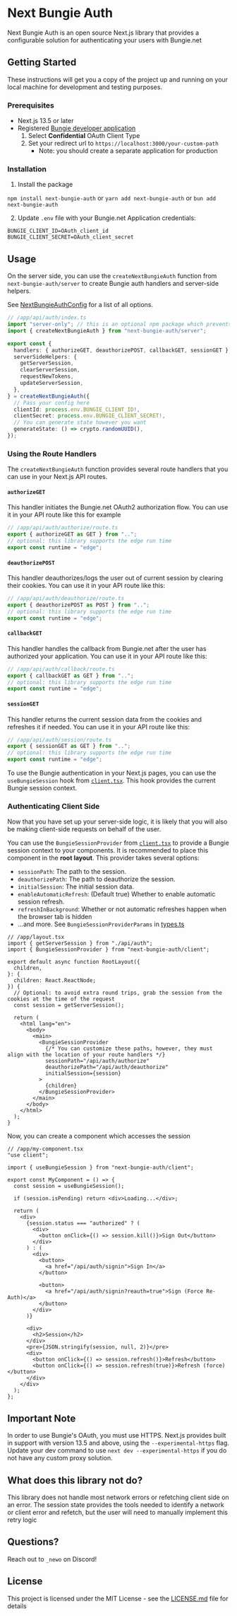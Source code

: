 # Next Bungie Auth

Next Bungie Auth is an open source Next.js library that provides a configurable solution for
authenticating your users with Bungie.net

## Getting Started

These instructions will get you a copy of the project up and running on your local machine for development and testing purposes.

### Prerequisites

- Next.js 13.5 or later
- Registered [Bungie developer application](https://www.bungie.net/en/Application)
  1.  Select **Confidential** OAuth Client Type
  2.  Set your redirect url to `https://localhost:3000/your-custom-path`
      - Note: you should create a separate application for production

### Installation

1. Install the package

`npm install next-bungie-auth` or `yarn add next-bungie-auth` or `bun add next-bungie-auth`

2. Update `.env` file with your Bungie.net Application credentials:

```env
BUNGIE_CLIENT_ID=OAuth_client_id
BUNGIE_CLIENT_SECRET=OAuth_client_secret
```

## Usage

On the server side, you can use the `createNextBungieAuth` function from `next-bungie-auth/server` to create Bungie auth handlers and server-side helpers.

See [NextBungieAuthConfig](`/lib/types.ts`) for a list of all options.

```ts
// /app/api/auth/index.ts
import "server-only"; // this is an optional npm package which prevents your from accidentally importing server code on the client (npm install server-only)
import { createNextBungieAuth } from "next-bungie-auth/server";

export const {
  handlers: { authorizeGET, deauthorizePOST, callbackGET, sessionGET },
  serverSideHelpers: {
    getServerSession,
    clearServerSession,
    requestNewTokens,
    updateServerSession,
  },
} = createNextBungieAuth({
  // Pass your config here
  clientId: process.env.BUNGIE_CLIENT_ID!,
  clientSecret: process.env.BUNGIE_CLIENT_SECRET!,
  // You can generate state however you want
  generateState: () => crypto.randomUUID(),
});
```

### Using the Route Handlers

The `createNextBungieAuth` function provides several route handlers that you can use in your Next.js API routes.

#### `authorizeGET`

This handler initiates the Bungie.net OAuth2 authorization flow. You can use it in your API route like this for example

```ts
// /app/api/auth/authorize/route.ts
export { authorizeGET as GET } from "..";
// optional: this library supports the edge run time
export const runtime = "edge";
```

#### `deauthorizePOST`

This handler deauthorizes/logs the user out of current session by clearing their cookies. You can use it in your API route like this:

```ts
// /app/api/auth/deauthorize/route.ts
export { deauthorizePOST as POST } from "..";
// optional: this library supports the edge run time
export const runtime = "edge";
```

#### `callbackGET`

This handler handles the callback from Bungie.net after the user has authorized your application. You can use it in your API route like this:

```ts
// /app/api/auth/callback/route.ts
export { callbackGET as GET } from "..";
// optional: this library supports the edge run time
export const runtime = "edge";
```

#### `sessionGET`

This handler returns the current session data from the cookies and refreshes it if needed. You can use it in your API route like this:

```ts
// /app/api/auth/session/route.ts
export { sessionGET as GET } from "..";
// optional: this library supports the edge run time
export const runtime = "edge";
```

To use the Bungie authentication in your Next.js pages, you can use the `useBungieSession` hook from [`client.tsx`](lib/client.tsx). This hook provides the current Bungie session context.

### Authenticating Client Side

Now that you have set up your server-side logic, it is likely that you will also be making client-side requests on behalf of the user.

You can use the `BungieSessionProvider` from [`client.tsx`](lib/client.tsx) to provide a Bungie session context to your components. It is recommended to place this component in the **root layout**. This provider takes several options:

- `sessionPath`: The path to the session.
- `deauthorizePath`: The path to deauthorize the session.
- `initialSession`: The initial session data.
- `enableAutomaticRefresh`: (Default true) Whether to enable automatic session refresh.
- `refreshInBackground`: Whether or not automatic refreshes happen when the browser tab is hidden
- ...and more. See `BungieSessionProviderParams` in [types.ts](lib/types.ts)

```tsx
// /app/layout.tsx
import { getServerSession } from "./api/auth";
import { BungieSessionProvider } from "next-bungie-auth/client";

export default async function RootLayout({
  children,
}: {
  children: React.ReactNode;
}) {
  // Optional: to avoid extra round trips, grab the session from the cookies at the time of the request
  const session = getServerSession();

  return (
    <html lang="en">
      <body>
        <main>
          <BungieSessionProvider
            {/* You can customize these paths, however, they must align with the location of your route handlers */}
            sessionPath="/api/auth/authorize"
            deauthorizePath="/api/auth/deauthorize"
            initialSession={session}
          >
            {children}
          </BungieSessionProvider>
        </main>
      </body>
    </html>
  );
}
```

Now, you can create a component which accesses the session

```tsx
// /app/my-component.tsx
"use client";

import { useBungieSession } from "next-bungie-auth/client";

export const MyComponent = () => {
  const session = useBungieSession();

  if (session.isPending) return <div>Loading...</div>;

  return (
    <div>
      {session.status === "authorized" ? (
        <div>
          <button onClick={() => session.kill()}>Sign Out</button>
        </div>
      ) : (
        <div>
          <button>
            <a href="/api/auth/signin">Sign In</a>
          </button>

          <button>
            <a href="/api/auth/signin?reauth=true">Sign (Force Re-Auth)</a>
          </button>
        </div>
      )}

      <div>
        <h2>Session</h2>
      </div>
      <pre>{JSON.stringify(session, null, 2)}</pre>
      <div>
        <button onClick={() => session.refresh()}>Refresh</button>
        <button onClick={() => session.refresh(true)}>Refresh (force)</button>
      </div>
    </div>
  );
};
```

## Important Note

In order to use Bungie's OAuth, you must use HTTPS. Next.js provides built in support with version 13.5 and above, using the `--experimental-https` flag. Update your dev command to use `next dev --experimental-https` if you do not have any custom proxy solution.

## What does this library not do?

This library does not handle most network errors or refetching client side on an error. The session state provides the tools needed to identify a network or client error and refetch, but the user will need to manually implement this retry logic

## Questions?

Reach out to `_newo` on Discord!

## License

This project is licensed under the MIT License - see the [LICENSE.md](LICENSE.md) file for details
